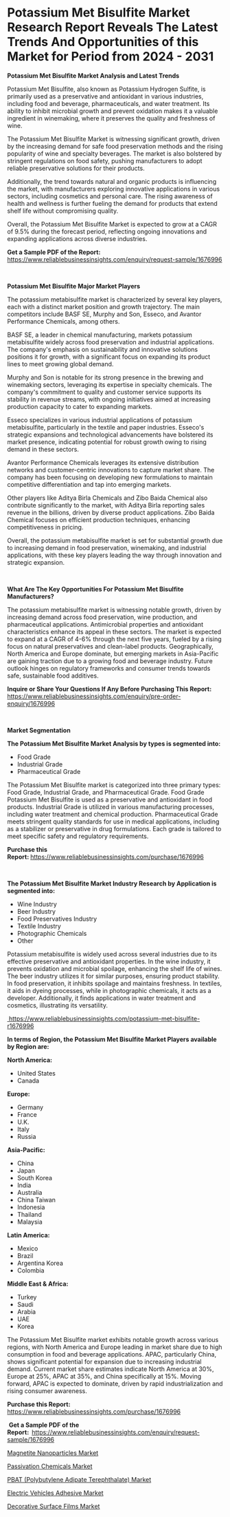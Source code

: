 <p><h1>Potassium Met Bisulfite Market Research Report Reveals The Latest Trends And Opportunities of this Market for Period from 2024 - 2031</h1></p><p><strong>Potassium Met Bisulfite Market Analysis and Latest Trends</strong></p>
<p><p>Potassium Met Bisulfite, also known as Potassium Hydrogen Sulfite, is primarily used as a preservative and antioxidant in various industries, including food and beverage, pharmaceuticals, and water treatment. Its ability to inhibit microbial growth and prevent oxidation makes it a valuable ingredient in winemaking, where it preserves the quality and freshness of wine. </p><p>The Potassium Met Bisulfite Market is witnessing significant growth, driven by the increasing demand for safe food preservation methods and the rising popularity of wine and specialty beverages. The market is also bolstered by stringent regulations on food safety, pushing manufacturers to adopt reliable preservative solutions for their products. </p><p>Additionally, the trend towards natural and organic products is influencing the market, with manufacturers exploring innovative applications in various sectors, including cosmetics and personal care. The rising awareness of health and wellness is further fueling the demand for products that extend shelf life without compromising quality. </p><p>Overall, the Potassium Met Bisulfite Market is expected to grow at a CAGR of 9.5% during the forecast period, reflecting ongoing innovations and expanding applications across diverse industries.</p></p>
<p><strong>Get a Sample PDF of the Report:&nbsp;</strong> <a href="https://www.reliablebusinessinsights.com/enquiry/request-sample/1676996?utm_campaign=97&utm_medium=2&utm_source=Github&utm_content=ia&utm_term=11122024&utm_id=potassium-met-bisulfite">https://www.reliablebusinessinsights.com/enquiry/request-sample/1676996</a></p>
<p>&nbsp;</p>
<p><strong>Potassium Met Bisulfite Major Market Players</strong></p>
<p><p>The potassium metabisulfite market is characterized by several key players, each with a distinct market position and growth trajectory. The main competitors include BASF SE, Murphy and Son, Esseco, and Avantor Performance Chemicals, among others. </p><p>BASF SE, a leader in chemical manufacturing, markets potassium metabisulfite widely across food preservation and industrial applications. The company's emphasis on sustainability and innovative solutions positions it for growth, with a significant focus on expanding its product lines to meet growing global demand.</p><p>Murphy and Son is notable for its strong presence in the brewing and winemaking sectors, leveraging its expertise in specialty chemicals. The company's commitment to quality and customer service supports its stability in revenue streams, with ongoing initiatives aimed at increasing production capacity to cater to expanding markets.</p><p>Esseco specializes in various industrial applications of potassium metabisulfite, particularly in the textile and paper industries. Esseco's strategic expansions and technological advancements have bolstered its market presence, indicating potential for robust growth owing to rising demand in these sectors.</p><p>Avantor Performance Chemicals leverages its extensive distribution networks and customer-centric innovations to capture market share. The company has been focusing on developing new formulations to maintain competitive differentiation and tap into emerging markets.</p><p>Other players like Aditya Birla Chemicals and Zibo Baida Chemical also contribute significantly to the market, with Aditya Birla reporting sales revenue in the billions, driven by diverse product applications. Zibo Baida Chemical focuses on efficient production techniques, enhancing competitiveness in pricing.</p><p>Overall, the potassium metabisulfite market is set for substantial growth due to increasing demand in food preservation, winemaking, and industrial applications, with these key players leading the way through innovation and strategic expansion.</p></p>
<p>&nbsp;</p>
<p><strong>What Are The Key Opportunities For Potassium Met Bisulfite Manufacturers?</strong></p>
<p><p>The potassium metabisulfite market is witnessing notable growth, driven by increasing demand across food preservation, wine production, and pharmaceutical applications. Antimicrobial properties and antioxidant characteristics enhance its appeal in these sectors. The market is expected to expand at a CAGR of 4-6% through the next five years, fueled by a rising focus on natural preservatives and clean-label products. Geographically, North America and Europe dominate, but emerging markets in Asia-Pacific are gaining traction due to a growing food and beverage industry. Future outlook hinges on regulatory frameworks and consumer trends towards safe, sustainable food additives.</p></p>
<p><strong>Inquire or Share Your Questions If Any Before Purchasing This Report:</strong> <a href="https://www.reliablebusinessinsights.com/enquiry/pre-order-enquiry/1676996?utm_campaign=97&utm_medium=2&utm_source=Github&utm_content=ia&utm_term=11122024&utm_id=potassium-met-bisulfite">https://www.reliablebusinessinsights.com/enquiry/pre-order-enquiry/1676996</a></p>
<p>&nbsp;</p>
<p><strong>Market Segmentation</strong></p>
<p><strong>The Potassium Met Bisulfite Market Analysis by types is segmented into:</strong></p>
<p><ul><li>Food Grade</li><li>Industrial Grade</li><li>Pharmaceutical Grade</li></ul></p>
<p><p>The Potassium Met Bisulfite market is categorized into three primary types: Food Grade, Industrial Grade, and Pharmaceutical Grade. Food Grade Potassium Met Bisulfite is used as a preservative and antioxidant in food products. Industrial Grade is utilized in various manufacturing processes, including water treatment and chemical production. Pharmaceutical Grade meets stringent quality standards for use in medical applications, including as a stabilizer or preservative in drug formulations. Each grade is tailored to meet specific safety and regulatory requirements.</p></p>
<p><strong>Purchase this Report:&nbsp;</strong><a href="https://www.reliablebusinessinsights.com/purchase/1676996?utm_campaign=97&utm_medium=2&utm_source=Github&utm_content=ia&utm_term=11122024&utm_id=potassium-met-bisulfite">https://www.reliablebusinessinsights.com/purchase/1676996</a></p>
<p>&nbsp;</p>
<p><strong>The Potassium Met Bisulfite Market Industry Research by Application is segmented into:</strong></p>
<p><ul><li>Wine Industry</li><li>Beer Industry</li><li>Food Preservatives Industry</li><li>Textile Industry</li><li>Photographic Chemicals</li><li>Other</li></ul></p>
<p><p>Potassium metabisulfite is widely used across several industries due to its effective preservative and antioxidant properties. In the wine industry, it prevents oxidation and microbial spoilage, enhancing the shelf life of wines. The beer industry utilizes it for similar purposes, ensuring product stability. In food preservation, it inhibits spoilage and maintains freshness. In textiles, it aids in dyeing processes, while in photographic chemicals, it acts as a developer. Additionally, it finds applications in water treatment and cosmetics, illustrating its versatility.</p></p>
<p><a href="https://www.reliablebusinessinsights.com/potassium-met-bisulfite-r1676996?utm_campaign=97&utm_medium=2&utm_source=Github&utm_content=ia&utm_term=11122024&utm_id=potassium-met-bisulfite">&nbsp;https://www.reliablebusinessinsights.com/potassium-met-bisulfite-r1676996</a></p>
<p><strong>In terms of Region, the Potassium Met Bisulfite Market Players available by Region are:</strong></p>
<p>
    <p> <strong> North America: </strong>
        <ul>
            <li>United States</li>
            <li>Canada</li>
        </ul>
        </p> 
    <p> <strong> Europe: </strong>
        <ul>
            <li>Germany</li>
            <li>France</li>
            <li>U.K.</li>
            <li>Italy</li>
            <li>Russia</li>
        </ul>
        </p> 
    <p> <strong> Asia-Pacific: </strong>
        <ul>
            <li>China</li>
            <li>Japan</li>
            <li>South Korea</li>
            <li>India</li>
            <li>Australia</li>
            <li>China Taiwan</li>
            <li>Indonesia</li>
            <li>Thailand</li>
            <li>Malaysia</li>
        </ul>
        </p> 
    <p> <strong> Latin America: </strong>
        <ul>
            <li>Mexico</li>
            <li>Brazil</li>
            <li>Argentina Korea</li>
            <li>Colombia</li>
        </ul>
        </p> 
    <p> <strong> Middle East & Africa: </strong>
        <ul>
            <li>Turkey</li>
            <li>Saudi</li>
            <li>Arabia</li>
            <li>UAE</li>
            <li>Korea</li>
        </ul>
    </p>
    </p>
<p><p>The Potassium Met Bisulfite market exhibits notable growth across various regions, with North America and Europe leading in market share due to high consumption in food and beverage applications. APAC, particularly China, shows significant potential for expansion due to increasing industrial demand. Current market share estimates indicate North America at 30%, Europe at 25%, APAC at 35%, and China specifically at 15%. Moving forward, APAC is expected to dominate, driven by rapid industrialization and rising consumer awareness.</p></p>
<p><strong>Purchase this Report: </strong><a href="https://www.reliablebusinessinsights.com/purchase/1676996?utm_campaign=97&utm_medium=2&utm_source=Github&utm_content=ia&utm_term=11122024&utm_id=potassium-met-bisulfite">https://www.reliablebusinessinsights.com/purchase/1676996</a></p>
<p>&nbsp;<strong>Get a Sample PDF of the Report:&nbsp;&nbsp;</strong><a href="https://www.reliablebusinessinsights.com/enquiry/request-sample/1676996?utm_campaign=97&utm_medium=2&utm_source=Github&utm_content=ia&utm_term=11122024&utm_id=potassium-met-bisulfite">https://www.reliablebusinessinsights.com/enquiry/request-sample/1676996</a></p>
<p><strong></strong></p>
<p><p><a href="https://www.linkedin.com/pulse/in-depth-market-analysis-magnetite-nanoparticles-trends-size-tv0df?utm_campaign=97&utm_medium=2&utm_source=Github&utm_content=ia&utm_term=11122024&utm_id=potassium-met-bisulfite">Magnetite Nanoparticles Market</a></p><p><a href="https://github.com/stephaniwo144/Market-Research-Report-List-1/blob/main/passivation-chemicals-market.md?utm_campaign=97&utm_medium=2&utm_source=Github&utm_content=ia&utm_term=11122024&utm_id=potassium-met-bisulfite">Passivation Chemicals Market</a></p><p><a href="https://github.com/ParvinKhatun77/Market-Research-Report-List-1/blob/main/pbat-polybutylene-adipate-terephthalate-market.md?utm_campaign=97&utm_medium=2&utm_source=Github&utm_content=ia&utm_term=11122024&utm_id=potassium-met-bisulfite">PBAT (Polybutylene Adipate Terephthalate) Market</a></p><p><a href="https://www.linkedin.com/pulse/electric-vehicles-adhesive-market-insight-financial-status-size-gguff?utm_campaign=97&utm_medium=2&utm_source=Github&utm_content=ia&utm_term=11122024&utm_id=potassium-met-bisulfite">Electric Vehicles Adhesive Market</a></p><p><a href="https://www.linkedin.com/pulse/decorative-surface-films-market-analysis-report-2024-2031-10gvf?utm_campaign=97&utm_medium=2&utm_source=Github&utm_content=ia&utm_term=11122024&utm_id=potassium-met-bisulfite">Decorative Surface Films Market</a></p></p>